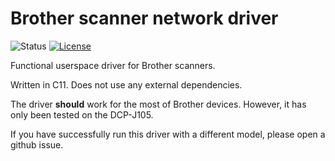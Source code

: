 # Brother scanner network driver

![Status](https://img.shields.io/badge/status-unstable-orange.svg)
[![License](https://img.shields.io/github/license/darsto/brother-scanner-driver.svg)](LICENSE.md)

Functional userspace driver for Brother scanners.

Written in C11. Does not use any external dependencies.

The driver **should** work for the most of Brother devices. 
However, it has only been tested on the DCP-J105.
 
If you have successfully run this driver with a different model,
please open a github issue.